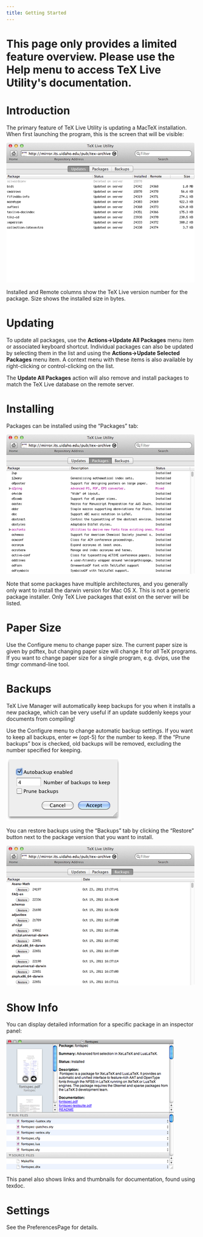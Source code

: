 ```yaml
---
title: Getting Started
---
```

# This page only provides a limited feature overview.  Please use the Help menu to access TeX Live Utility's documentation.

# Introduction

The primary feature of TeX Live Utility is updating a MacTeX installation.  When first launching the program, this is the screen that will be visible:

![images/UpdateTab.png](images/UpdateTab.png)

Installed and Remote columns show the TeX Live version number for the package.  Size shows the installed size in bytes.

# Updating

To update all packages, use the **Actions->Update All Packages** menu item or associated keyboard shortcut.  Individual packages can also be updated by selecting them in the list and using the **Actions->Update Selected Packages** menu item.  A context menu with these items is also available by right-clicking or control-clicking on the list.

The **Update All Packages** action will also remove and install packages to match the TeX Live database on the remote server.

# Installing

Packages can be installed using the “Packages” tab:

![images/PackageTab.png](images/PackageTab.png)

Note that some packages have multiple architectures, and you generally only want to install the darwin version for Mac OS X.  This is not a generic package installer.  Only TeX Live packages that exist on the server will be listed.

# Paper Size

Use the Configure menu to change paper size.  The current paper size is given by pdftex, but changing paper size will change it for _all_ TeX programs.  If you want to change paper size for a single program, e.g. dvips, use the tlmgr command-line tool.

# Backups

TeX Live Manager will automatically keep backups for you when it installs a new package, which can be very useful if an update suddenly keeps your documents from compiling!

Use the Configure menu to change automatic backup settings.  If you want to keep all backups, enter ∞ (opt-5) for the number to keep.  If the “Prune backups” box is checked, old backups will be removed, excluding the number specified for keeping.

![images/AutobackupSheet.png](images/AutobackupSheet.png)

You can restore backups using the “Backups” tab by clicking the “Restore” button next to the package version that you want to install.

![images/BackupTab.png](images/BackupTab.png)

# Show Info

You can display detailed information for a specific package in an inspector panel:

![images/Info.png](images/Info.png)

This panel also shows links and thumbnails for documentation, found using texdoc.

# Settings

See the PreferencesPage for details.